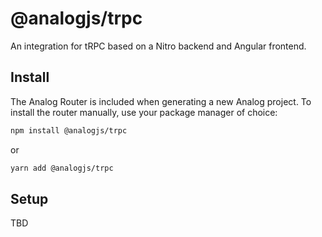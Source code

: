 # @analogjs/trpc

An integration for tRPC based on a Nitro backend and Angular frontend.

## Install

The Analog Router is included when generating a new Analog project. To install the router manually, use your package manager of choice:

```sh
npm install @analogjs/trpc
```

or

```sh
yarn add @analogjs/trpc
```

## Setup

TBD
